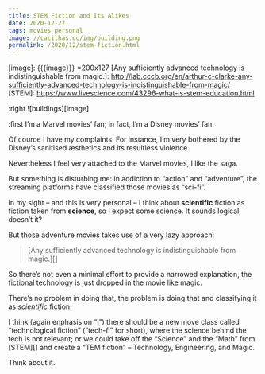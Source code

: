 ```yaml
---
title: STEM Fiction and Its Alikes
date: 2020-12-27
tags: movies personal
image: //cacilhas.cc/img/building.png
permalink: /2020/12/stem-fiction.html
---
```

[image]: {{{image}}} =200x127
[Any sufficiently advanced technology is indistinguishable from magic.]: http://lab.cccb.org/en/arthur-c-clarke-any-sufficiently-advanced-technology-is-indistinguishable-from-magic/
[STEM]: https://www.livescience.com/43296-what-is-stem-education.html

:right ![buildings][image]

:first I’m a Marvel movies’ fan; in fact, I’m a Disney movies’ fan.

Of cource I have my complaints. For instance, I’m very bothered by the Disney’s
sanitised æsthetics and its resultless violence.

Nevertheless I feel very attached to the Marvel movies, I like the saga.

But something is disturbing me: in addiction to “action” and “adventure”, the
streaming platforms have classified those movies as “sci-fi”.

In my sight – and this is very personal – I think about **scientific** fiction
as fiction taken from **science**, so I expect some science. It sounds logical,
doesn’t it?

But those adventure movies takes use of a very lazy approach:

> [Any sufficiently advanced technology is indistinguishable from magic.][]

So there’s not even a minimal effort to provide a narrowed explanation, the
fictional technology is just dropped in the movie like magic.

There’s no problem in doing that, the problem is doing that and classifying it
as *scientific* fiction.

I think (again enphasis on “I”) there should be a new move class called
“technological fiction” (“tech-fi” for short), where the science behind the tech
is not relevant; or we could take off the “Science” and the “Math” from [STEM][]
and create a “TEM fiction” – Technology, Engineering, and Magic.

Think about it.

